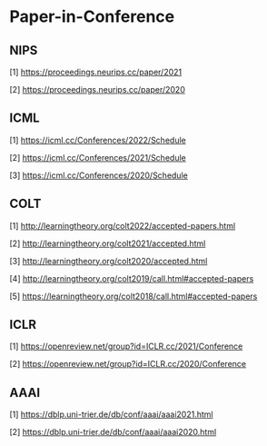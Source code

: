 # Paper-in-Conference

## NIPS
[1] https://proceedings.neurips.cc/paper/2021

[2] https://proceedings.neurips.cc/paper/2020

## ICML
[1] https://icml.cc/Conferences/2022/Schedule

[2] https://icml.cc/Conferences/2021/Schedule

[3] https://icml.cc/Conferences/2020/Schedule

## COLT
[1] http://learningtheory.org/colt2022/accepted-papers.html

[2] http://learningtheory.org/colt2021/accepted.html

[3] http://learningtheory.org/colt2020/accepted.html

[4] http://learningtheory.org/colt2019/call.html#accepted-papers

[5] https://learningtheory.org/colt2018/call.html#accepted-papers

## ICLR
[1] https://openreview.net/group?id=ICLR.cc/2021/Conference

[2] https://openreview.net/group?id=ICLR.cc/2020/Conference

## AAAI
[1] https://dblp.uni-trier.de/db/conf/aaai/aaai2021.html

[2] https://dblp.uni-trier.de/db/conf/aaai/aaai2020.html
